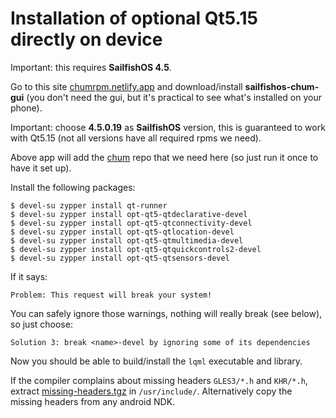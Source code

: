 # Installation of optional Qt5.15 directly on device

Important: this requires **SailfishOS 4.5**.

Go to this site [chumrpm.netlify.app](https://chumrpm.netlify.app/) and
download/install **sailfishos-chum-gui** (you don't need the gui, but it's
practical to see what's installed on your phone).

Important: choose **4.5.0.19** as **SailfishOS** version, this is guaranteed
to work with Qt5.15 (not all versions have all required rpms we need).

Above app will add the [chum](https://repo.sailfishos.org/obs/sailfishos:/chum/)
repo that we need here (so just run it once to have it set up).

Install the following packages:
```
$ devel-su zypper install qt-runner
$ devel-su zypper install opt-qt5-qtdeclarative-devel
$ devel-su zypper install opt-qt5-qtconnectivity-devel
$ devel-su zypper install opt-qt5-qtlocation-devel
$ devel-su zypper install opt-qt5-qtmultimedia-devel
$ devel-su zypper install opt-qt5-qtquickcontrols2-devel
$ devel-su zypper install opt-qt5-qtsensors-devel
```
If it says:
```
Problem: This request will break your system!
```
You can safely ignore those warnings, nothing will really break (see below),
so just choose:
```
Solution 3: break <name>-devel by ignoring some of its dependencies
```

Now you should be able to build/install the `lqml` executable and library.

If the compiler complains about missing headers `GLES3/*.h` and `KHR/*.h`,
extract [missing-headers.tgz](missing-headers.tgz) in `/usr/include/`.
Alternatively copy the missing headers from any android NDK.
